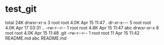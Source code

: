 # test_git
total 24K
drwxr-xr-x 3 root root 4.0K Apr 15 11:47 .
dr-xr-x--- 5 root root 4.0K Apr 17 03:31 ..
-rw-r--r-- 1 root root 4.8K Apr 15 11:47 abc
drwxr-xr-x 8 root root 4.0K Apr 15 11:48 .git
-rw-r--r-- 1 root root   11 Apr 15 11:42 README.md
abc
README.md
